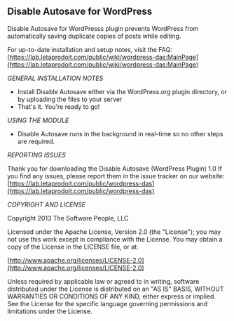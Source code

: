 Disable Autosave for WordPress
-------
Disable Autosave for WordPresss plugin prevents WordPress from automatically saving duplicate copies of posts while editing.

For up-to-date installation and setup notes, visit the FAQ:
[https://lab.letaprodoit.com/public/wiki/wordpress-das:MainPage](https://lab.letaprodoit.com/public/wiki/wordpress-das:MainPage)


*GENERAL INSTALLATION NOTES*

- Install Disable Autosave either via the WordPress.org plugin directory, or by uploading the files to your server
- That's it. You're ready to go!

*USING THE MODULE*

- Disable Autosave runs in the background in real-time so no other steps are required.

*REPORTING ISSUES*

Thank you for downloading the Disable Autosave (WordPress Plugin) 1.0
If you find any issues, please report them in the issue tracker on our website:
[https://lab.letaprodoit.com/public/wordpress-das](https://lab.letaprodoit.com/public/wordpress-das)

*COPYRIGHT AND LICENSE*

Copyright 2013 The Software People, LLC

Licensed under the Apache License, Version 2.0 (the "License");
you may not use this work except in compliance with the License.
You may obtain a copy of the License in the LICENSE file, or at:

  [http://www.apache.org/licenses/LICENSE-2.0](http://www.apache.org/licenses/LICENSE-2.0)

Unless required by applicable law or agreed to in writing, software
distributed under the License is distributed on an "AS IS" BASIS,
WITHOUT WARRANTIES OR CONDITIONS OF ANY KIND, either express or implied.
See the License for the specific language governing permissions and
limitations under the License.
